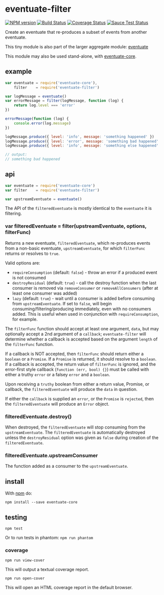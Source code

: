 # eventuate-filter

[![NPM version](https://badge.fury.io/js/eventuate-filter.png)](http://badge.fury.io/js/eventuate-filter)
[![Build Status](https://travis-ci.org/jasonpincin/eventuate-filter.svg?branch=master)](https://travis-ci.org/jasonpincin/eventuate-filter)
[![Coverage Status](https://coveralls.io/repos/jasonpincin/eventuate-filter/badge.png?branch=master)](https://coveralls.io/r/jasonpincin/eventuate-filter?branch=master)
[![Sauce Test Status](https://saucelabs.com/browser-matrix/jp-project9.svg)](https://saucelabs.com/u/jp-project9)

Create an eventuate that re-produces a subset of events from another eventuate.

This tiny module is also part of the larger aggregate module: 
[eventuate](https://github.com/jasonpincin/eventuate)

This module may also be used stand-alone, with 
[eventuate-core](https://github.com/jasonpincin/eventuate-core).

## example

```javascript
var eventuate = require('eventuate-core'),
    filter    = require('eventuate-filter')

var logMessage = eventuate()
var errorMessage = filter(logMessage, function (log) {
    return log.level === 'error'
})

errorMessage(function (log) {
    console.error(log.message)
})

logMessage.produce({ level: 'info', message: 'something happened' })
logMessage.produce({ level: 'error', message: 'something bad happened' })
logMessage.produce({ level: 'info', message: 'something else happened' })

// output:
// something bad happened
```

## api

```javascript
var eventuate = require('eventuate-core')
var filter    = require('eventuate-filter')

var upstreamEventuate = eventuate()
```

The API of the `filteredEventuate` is mostly identical to the `eventuate` it 
is filtering. 

### var filteredEventuate = filter(upstreamEventuate, options, filterFunc)

Returns a new eventuate, `filteredEventuate`, which re-produces events from 
a non-basic eventuate, `upstreamEventuate`, for which `filterFunc` returns or 
resolves to `true`. 

Valid options are:
* `requireConsumption` (default: `false`) - throw an error if a produced event is not consumed
* `destroyResidual` (default: `true`) - call the destroy function when the last
  consumer is removed via `removeConsumer` or `removeAllConsumers` (after at
  least one consumer was added)
* `lazy` (default: `true`) - wait until a consumer is added before consuming
  from `upstreamEventuate`. If set to `false`, will begin
  consuming/filtering/producing immediately, even with no consumers added. This
  is useful when used in conjunction with `requireConsumption`, for example.


The `filterFunc` function should accept at least one argument, `data`, but may
optionally accept a 2nd argument of a `callback`; `eventuate-filter` will
determine whether a callback is accepted based on the argument `length` of the
`filterFunc` function. 

If a callback is NOT accepted, then `filterFunc` should return either a `boolean` 
or a `Promise`. If a `Promise` is returned, it should resolve to a `boolean`. If
a callback is accepted, the return value of `filterFunc` is ignored, and the
error-first style callback (`function (err, bool) {}`) must be called with
either a truthy `error` or a falsey `error` and a `boolean`. 

Upon receiving a `truthy` boolean from either a return value, Promise, or
callback, the `filteredEventuate` will produce the `data` in question.

If either the `callback` is supplied an `error`, or the `Promise` is `rejected`,
then the `filteredEventuate` will produce an `Error` object.

### filteredEventuate.destroy()

When destroyed, the `filteredEventuate` will stop consuming from the
`upstreamEventuate`. The `filteredEventuate` is automatically destroyed unless
the `destroyResidual` option was given as `false` during creation of the
`filteredEventuate`.

### filteredEventuate.upstreamConsumer

The function added as a consumer to the `upstreamEventuate`.

## install

With [npm](https://npmjs.org) do:

```
npm install --save eventuate-core
```

## testing

`npm test`

Or to run tests in phantom: `npm run phantom`

### coverage

`npm run view-cover`

This will output a textual coverage report.

`npm run open-cover`

This will open an HTML coverage report in the default browser.
